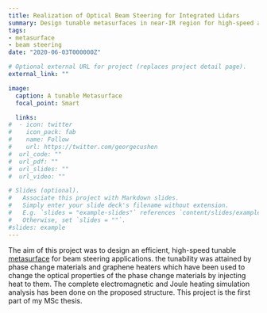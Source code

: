 ```yaml
---
title: Realization of Optical Beam Steering for Integrated Lidars
summary: Design tunable metasurfaces in near-IR region for high-speed and wide-range beam steering.
tags:
- metasurface
- beam steering
date: "2020-06-03T000000Z"

# Optional external URL for project (replaces project detail page).
external_link: ""

image:
  caption: A tunable Metasurface
  focal_point: Smart

  links:
#  - icon: twitter
#    icon_pack: fab
#    name: Follow
#    url: https://twitter.com/georgecushen
#  url_code: ""
#  url_pdf: ""
#  url_slides: ""
#  url_video: ""

# Slides (optional).
#   Associate this project with Markdown slides.
#   Simply enter your slide deck's filename without extension.
#   E.g. `slides = "example-slides"` references `content/slides/example-slides.md`.
#   Otherwise, set `slides = ""`.
#slides: example
---
```

The aim of this project was to design an efficient, high-speed tunable [metasurface](https://en.wikipedia.org/wiki/Electromagnetic_metasurface) for beam steering applications. the tunability was attained by phase change materials and graphene heaters which have been used to change the optical properties of the phase change materials by injecting heat to them. The complete electromagnetic and Joule heating simulation analysis has been done on the proposed structure. This project is the first part of my MSc thesis.

